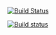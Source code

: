 [![Build Status](https://travis-ci.org/talsalkini/javascript-development-environment.svg?branch=master)](https://travis-ci.org/talsalkini/javascript-development-environment)

[![Build status](https://ci.appveyor.com/api/projects/status/x184kjgd5p7vxu9b?svg=true)](https://ci.appveyor.com/project/talsalkini/javascript-development-environment)

